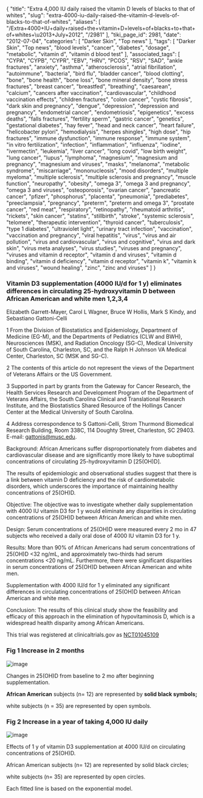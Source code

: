 {
    "title": "Extra 4,000 IU daily raised the vitamin D levels of blacks to that of whites",
    "slug": "extra-4000-iu-daily-raised-the-vitamin-d-levels-of-blacks-to-that-of-whites",
    "aliases": [
        "/Extra+4000+IU+daily+raised+the+vitamin+D+levels+of+blacks+to+that+of+whites+\u2013+July+2012",
        "/2981"
    ],
    "tiki_page_id": 2981,
    "date": "2012-07-04",
    "categories": [
        "Darker Skin",
        "Top news"
    ],
    "tags": [
        "Darker Skin",
        "Top news",
        "blood levels",
        "cancer",
        "diabetes",
        "dosage",
        "metabolic",
        "vitamin d",
        "vitamin d blood test"
    ],
    "associated_tags": [
        "CYPA",
        "CYPB",
        "CYPR",
        "EBV",
        "HRV",
        "PCOS",
        "RSV",
        "SAD",
        "ankle fractures",
        "anxiety",
        "asthma",
        "atherosclerosis",
        "atrial fibrillation",
        "autoimmune",
        "bacteria",
        "bird flu",
        "bladder cancer",
        "blood clotting",
        "bone",
        "bone health",
        "bone loss",
        "bone mineral density",
        "bone stress fractures",
        "breast cancer",
        "breastfed",
        "breathing",
        "caesarean",
        "calcium",
        "cancers after vaccination",
        "cardiovascular",
        "childhood vaccination effects",
        "children fractures",
        "colon cancer",
        "cystic fibrosis",
        "dark skin and pregnancy",
        "dengue",
        "depression",
        "depression and pregnancy",
        "endometrial cancer",
        "endometriosis",
        "epigenetics",
        "excess deaths",
        "falls fractures",
        "fertility sperm",
        "gastric cancer",
        "genetics",
        "gestational diabetes",
        "hay fever",
        "head and neck cancer",
        "heart failure",
        "helicobacter pylori",
        "hemodialysis",
        "herpes shingles",
        "high dose",
        "hip fractures",
        "immune dysfunction",
        "immune response",
        "immune system",
        "in vitro fertilization",
        "infection",
        "inflammation",
        "influenza",
        "iodine",
        "ivermectin",
        "leukemia",
        "liver cancer",
        "long covid",
        "low birth weight",
        "lung cancer",
        "lupus",
        "lymphoma",
        "magnesium",
        "magnesium and pregnancy",
        "magnesium and viruses",
        "masks",
        "melanoma",
        "metabolic syndrome",
        "miscarriage",
        "mononucleosis",
        "mood disorders",
        "multiple myeloma",
        "multiple sclerosis",
        "multiple sclerosis and pregnancy",
        "muscle function",
        "neuropathy",
        "obesity",
        "omega 3",
        "omega 3 and pregnancy",
        "omega 3 and viruses",
        "osteoporosis",
        "ovarian cancer",
        "pancreatic cancer",
        "pfizer",
        "phosphorus",
        "placenta",
        "pneumonia",
        "prediabetes",
        "preeclampsia",
        "pregnancy",
        "preterm",
        "preterm and omega 3",
        "prostate cancer",
        "red meat",
        "respiratory",
        "retinopathy",
        "rheumatoid arthritis",
        "rickets",
        "skin cancer",
        "statins",
        "stillbirth",
        "stroke",
        "systemic sclerosis",
        "telomere",
        "therapeutic intervention",
        "thyroid cancer",
        "tuberculosis",
        "type 1 diabetes",
        "ultraviolet light",
        "urinary tract infection",
        "vaccination",
        "vaccination and pregnancy",
        "viral hepatitis",
        "virus",
        "virus and air pollution",
        "virus and cardiovascular",
        "virus and cognitive",
        "virus and dark skin",
        "virus meta analyses",
        "virus studies",
        "viruses and pregnancy",
        "viruses and vitamin d receptor",
        "vitamin d and viruses",
        "vitamin d binding",
        "vitamin d deficiency",
        "vitamin d receptor",
        "vitamin k",
        "vitamin k and viruses",
        "wound healing",
        "zinc",
        "zinc and viruses"
    ]
}


### Vitamin D3 supplementation (4000 IU/d for 1 y) eliminates differences in circulating 25-hydroxyvitamin D between African American and white men 1,2,3,4

Elizabeth Garrett-Mayer, Carol L Wagner, Bruce W Hollis, Mark S Kindy, and Sebastiano Gattoni-Celli

1 From the Division of Biostatistics and Epidemiology, Department of Medicine (EG-M), and the Departments of Pediatrics (CLW and BWH), Neurosciences (MSK), and Radiation Oncology (SG-C), Medical University of South Carolina, Charleston, SC, and the Ralph H Johnson VA Medical Center, Charleston, SC (MSK and SG-C).

2 The contents of this article do not represent the views of the Department of Veterans Affairs or the US Government.

3 Supported in part by grants from the Gateway for Cancer Research, the Health Services Research and Development Program of the Department of Veterans Affairs, the South Carolina Clinical and Translational Research Institute, and the Biostatistics Shared Resource of the Hollings Cancer Center at the Medical University of South Carolina.

4 Address correspondence to S Gattoni-Celli, Strom Thurmond Biomedical Research Building, Room 338C, 114 Doughty Street, Charleston, SC 29403. E-mail: gattonis@musc.edu.

Background: African Americans suffer disproportionately from diabetes and cardiovascular disease and are significantly more likely to have suboptimal concentrations of circulating 25-hydroxyvitamin D <span>[25(OH)D]</span>. 

The results of epidemiologic and observational studies suggest that there is a link between vitamin D deficiency and the risk of cardiometabolic disorders, which underscores the importance of maintaining healthy concentrations of 25(OH)D.

Objective: The objective was to investigate whether daily supplementation with 4000 IU vitamin D3 for 1 y would eliminate any disparities in circulating concentrations of 25(OH)D between African American and white men.

Design: Serum concentrations of 25(OH)D were measured every 2 mo in 47 subjects who received a daily oral dose of 4000 IU vitamin D3 for 1 y.

Results: More than 90% of African Americans had serum concentrations of 25(OH)D <32 ng/mL, and approximately two-thirds had serum concentrations <20 ng/mL. Furthermore, there were significant disparities in serum concentrations of 25(OH)D between African American and white men. 

Supplementation with 4000 IU/d for 1 y eliminated any significant differences in circulating concentrations of 25(OH)D between African American and white men.

Conclusion: The results of this clinical study show the feasibility and efficacy of this approach in the elimination of hypovitaminosis D, which is a widespread health disparity among African Americans. 

This trial was registered at clinicaltrials.gov as [NCT01045109](http://clinicaltrials.gov/ct2/show/NCT01045109)

### Fig 1 Increase in 2 months

<img src="https://d378j1rmrlek7x.cloudfront.net/attachments/jpeg/change-from-baseline-b-and-w.jpg" alt="image">

Changes in 25(OH)D from baseline to 2 mo after beginning supplementation. 

 **African American**  subjects (n= 12) are represented by  **solid black symbols;** 

white subjects (n = 35) are represented by open symbols.

### Fig 2 Increase in a year of taking 4,000 IU daily

<img src="https://d378j1rmrlek7x.cloudfront.net/attachments/jpeg/pc-and-4000-iu-1-year.jpg" alt="image">

Effects of 1 y of vitamin D3 supplementation at 4000 IU/d on circulating concentrations of 25(OH)D. 

African American subjects (n= 12) are represented by solid black circles; 

white subjects (n= 35) are represented by open circles.  

Each fitted line is based on the exponential model.